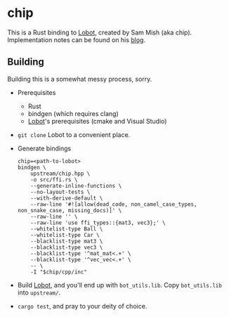 # chip

This is a Rust binding to [Lobot], created by Sam Mish (aka chip).
Implementation notes can be found on his [blog].

[Lobot]: https://github.com/samuelpmish/Utilities
[blog]: https://samuelpmish.github.io/notes/RocketLeague/

## Building

Building this is a somewhat messy process, sorry.

* Prerequisites
  * Rust
  * bindgen (which requires clang)
  * [Lobot]'s prerequisites (cmake and Visual Studio)

* `git clone` Lobot to a convenient place.

* Generate bindings

    ```
    chip=<path-to-lobot>
    bindgen \
        upstream/chip.hpp \
        -o src/ffi.rs \
        --generate-inline-functions \
        --no-layout-tests \
        --with-derive-default \
        --raw-line '#![allow(dead_code, non_camel_case_types, non_snake_case, missing_docs)]' \
        --raw-line '' \
        --raw-line 'use ffi_types::{mat3, vec3};' \
        --whitelist-type Ball \
        --whitelist-type Car \
        --blacklist-type mat3 \
        --blacklist-type vec3 \
        --blacklist-type '^mat_mat<.+' \
        --blacklist-type '^vec_vec<.+' \
        -- \
        -I "$chip/cpp/inc"
    ```

* Build [Lobot], and you'll end up with `bot_utils.lib`. Copy `bot_utils.lib`
  into `upstream/`.

* `cargo test`, and pray to your deity of choice.
